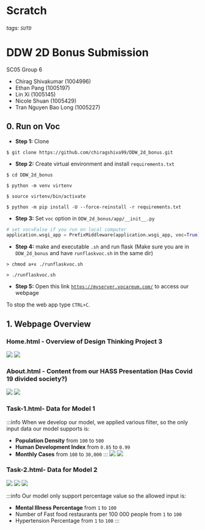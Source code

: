 # Scratch

###### tags: `SUTD`

# DDW 2D Bonus Submission 
SC05 Group 6 
- Chirag Shivakumar (1004996)
- Ethan Pang (1005197)
- Lin Xi (1005145)
- Nicole Shuan (1005429)
- Tran Nguyen Bao Long (1005227)

## 0. Run on Voc
- **Step 1:** Clone

```shell
$ git clone https://github.com/chiragshiva99/DDW_2d_bonus.git 
```
- **Step 2:** Create virtual environment and install `requirements.txt`
```shell
$ cd DDW_2d_bonus

$ python -m venv virtenv

$ source virtenv/bin/activate

$ python -m pip install -U --force-reinstall -r requirements.txt
```
- **Step 3:** Set `voc` option in `DDW_2d_bonus/app/__init__.py`
```python
# set voc=False if you run on local computer
application.wsgi_app = PrefixMiddleware(application.wsgi_app, voc=True)
```
- **Step 4:** make and executable `.sh` and run flask
(Make sure you are in `DDW_2d_bonus` and have `runflaskvoc.sh` in the same dir)
```shell
> chmod a+x ./runflaskvoc.sh

> ./runflaskvoc.sh
```
- **Step 5:** Open this link  [`https://myserver.vocareum.com/`](https://myserver.vocareum.com/) to access our webpage

To stop the web app type `CTRL+C`. 

## 1. Webpage Overview
### Home.html - Overview of Design Thinking Project 3
![](https://i.imgur.com/Ox42ypt.jpg)
![](https://i.imgur.com/xZBVlwl.jpg)
### About.html - Content from our HASS Presentation (Has Covid 19 divided society?)
![](https://i.imgur.com/nJkaKae.jpg)
![](https://i.imgur.com/Rq0nec9.jpg)

### Task-1.html- Data for Model 1
:::info
When we develop our model, we applied various filter, so the only input data our model supports is:
- **Population Density** from `100` to `500` 
- **Human Development Index** from `0.85` to `0.99`
- **Monthly Cases** from `100` to `30,000`
:::
![](https://i.imgur.com/vVV2HPr.jpg)
![](https://i.imgur.com/6jW62vN.jpg)

### Task-2.html- Data for Model 2
![](https://i.imgur.com/XxZXFUj.jpg)
![](https://i.imgur.com/7SXlZpq.jpg)
![](https://i.imgur.com/J990j99.png)

:::info
Our model only support percentage value so the allowed input is:
- **Mental Illness Percentage** from `1` to `100`
- Number of Fast food restaurants per 100 000 people from `1` to `100`
- Hypertension Percentage from `1` to `100`
:::

